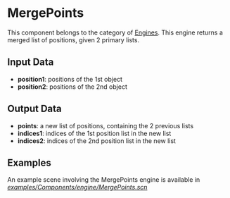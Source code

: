 MergePoints
===========

This component belongs to the category of [Engines](https://www.sofa-framework.org/community/doc/simulation-principles/scene-graph/). This engine returns a merged list of positions, given 2 primary lists.

Input Data
----------

-   **position1**: positions of the 1st object
-   **position2**: positions of the 2nd object

Output Data
----------

-   **points**: a new list of positions, containing the 2 previous lists
-   **indices1**: indices of the 1st position list in the new list
-   **indices2**: indices of the 2nd position list in the new list


Examples
--------

An example scene involving the MergePoints engine is available in [*examples/Components/engine/MergePoints.scn*](https://github.com/sofa-framework/sofa/blob/master/examples/Components/engine/MergePoints.scn)